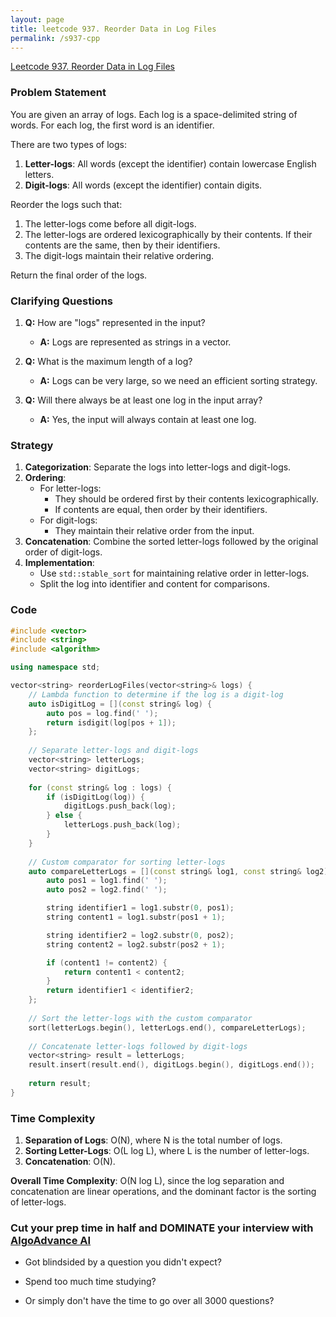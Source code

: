 ```yaml
---
layout: page
title: leetcode 937. Reorder Data in Log Files
permalink: /s937-cpp
---
```

[Leetcode 937. Reorder Data in Log Files](https://algoadvance.github.io/algoadvance/l937)
### Problem Statement

You are given an array of logs. Each log is a space-delimited string of words. For each log, the first word is an identifier. 

There are two types of logs:
1. **Letter-logs**: All words (except the identifier) contain lowercase English letters.
2. **Digit-logs**: All words (except the identifier) contain digits.

Reorder the logs such that:
1. The letter-logs come before all digit-logs.
2. The letter-logs are ordered lexicographically by their contents. If their contents are the same, then by their identifiers.
3. The digit-logs maintain their relative ordering.

Return the final order of the logs.

### Clarifying Questions

1. **Q:** How are "logs" represented in the input?
   - **A:** Logs are represented as strings in a vector.

2. **Q:** What is the maximum length of a log?
   - **A:** Logs can be very large, so we need an efficient sorting strategy.

3. **Q:** Will there always be at least one log in the input array?
   - **A:** Yes, the input will always contain at least one log.

### Strategy

1. **Categorization**: Separate the logs into letter-logs and digit-logs.
2. **Ordering**:
   - For letter-logs:
     - They should be ordered first by their contents lexicographically.
     - If contents are equal, then order by their identifiers.
   - For digit-logs:
     - They maintain their relative order from the input.
3. **Concatenation**: Combine the sorted letter-logs followed by the original order of digit-logs.
4. **Implementation**:
   - Use `std::stable_sort` for maintaining relative order in letter-logs.
   - Split the log into identifier and content for comparisons.

### Code
```cpp
#include <vector>
#include <string>
#include <algorithm>

using namespace std;

vector<string> reorderLogFiles(vector<string>& logs) {
    // Lambda function to determine if the log is a digit-log
    auto isDigitLog = [](const string& log) {
        auto pos = log.find(' ');
        return isdigit(log[pos + 1]);
    };
    
    // Separate letter-logs and digit-logs
    vector<string> letterLogs;
    vector<string> digitLogs;
    
    for (const string& log : logs) {
        if (isDigitLog(log)) {
            digitLogs.push_back(log);
        } else {
            letterLogs.push_back(log);
        }
    }
    
    // Custom comparator for sorting letter-logs
    auto compareLetterLogs = [](const string& log1, const string& log2) {
        auto pos1 = log1.find(' ');
        auto pos2 = log2.find(' ');

        string identifier1 = log1.substr(0, pos1);
        string content1 = log1.substr(pos1 + 1);

        string identifier2 = log2.substr(0, pos2);
        string content2 = log2.substr(pos2 + 1);

        if (content1 != content2) {
            return content1 < content2;
        }
        return identifier1 < identifier2;
    };
    
    // Sort the letter-logs with the custom comparator
    sort(letterLogs.begin(), letterLogs.end(), compareLetterLogs);
    
    // Concatenate letter-logs followed by digit-logs
    vector<string> result = letterLogs;
    result.insert(result.end(), digitLogs.begin(), digitLogs.end());
    
    return result;
}
```

### Time Complexity

1. **Separation of Logs**: O(N), where N is the total number of logs.
2. **Sorting Letter-Logs**: O(L log L), where L is the number of letter-logs.
3. **Concatenation**: O(N).

**Overall Time Complexity**: O(N log L), since the log separation and concatenation are linear operations, and the dominant factor is the sorting of letter-logs.


### Cut your prep time in half and DOMINATE your interview with [AlgoAdvance AI](https://algoAdvance.com)

- Got blindsided by a question you didn't expect?

- Spend too much time studying?

- Or simply don't have the time to go over all 3000 questions?

